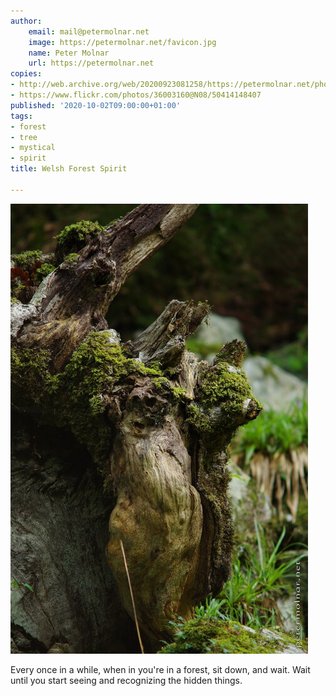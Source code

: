 ```yaml
---
author:
    email: mail@petermolnar.net
    image: https://petermolnar.net/favicon.jpg
    name: Peter Molnar
    url: https://petermolnar.net
copies:
- http://web.archive.org/web/20200923081258/https://petermolnar.net/photo/wales-forest-spirit/
- https://www.flickr.com/photos/36003160@N08/50414148407
published: '2020-10-02T09:00:00+01:00'
tags:
- forest
- tree
- mystical
- spirit
title: Welsh Forest Spirit

---
```


![](./wales-forest-spirit.jpg)

Every once in a while, when in you're in a forest, sit down, and wait.
Wait until you start seeing and recognizing the hidden things.